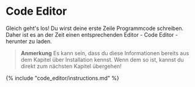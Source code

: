 # Code Editor

Gleich geht's los! Du wirst deine erste Zeile Programmcode schreiben. Daher ist es an der Zeit einen entsprechenden Editor - Code Editor - herunter zu laden.

> **Anmerkung** Es kann sein, dass du diese Informationen bereits aus dem Kapitel über Installation kennst. Wenn dem so ist, kannst du direkt zum nächsten Kapitel übergehen!

{% include "code_editor/instructions.md" %}